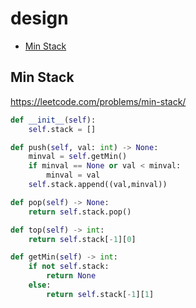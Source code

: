 # design

+ [Min Stack](#min-stack)

## Min Stack

https://leetcode.com/problems/min-stack/

```python
def __init__(self):
    self.stack = []

def push(self, val: int) -> None:
    minval = self.getMin()
    if minval == None or val < minval:
        minval = val 
    self.stack.append((val,minval))

def pop(self) -> None:
    return self.stack.pop()

def top(self) -> int:
    return self.stack[-1][0]

def getMin(self) -> int:
    if not self.stack:
        return None
    else:
        return self.stack[-1][1]
```
